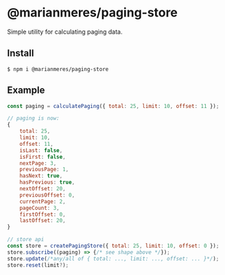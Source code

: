 # @marianmeres/paging-store

Simple utility for calculating paging data.

## Install
```shell
$ npm i @marianmeres/paging-store
```

## Example

```javascript
const paging = calculatePaging({ total: 25, limit: 10, offset: 11 });

// paging is now:
{
    total: 25,
    limit: 10,
    offset: 11,
    isLast: false,
    isFirst: false,
    nextPage: 3,
    previousPage: 1,
    hasNext: true,
    hasPrevious: true,
    nextOffset: 20,
    previousOffset: 0,
    currentPage: 2,
    pageCount: 3,
    firstOffset: 0,
    lastOffset: 20,
}

// store api
const store = createPagingStore({ total: 25, limit: 10, offset: 0 });
store.subscribe((paging) => {/* see shape above */});
store.update(/*any/all of { total: ..., limit: ..., offset: ... }*/);
store.reset(limit?);
```
